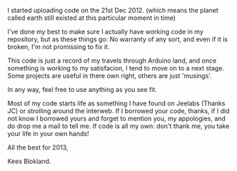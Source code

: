 I started uploading code on the 21st Dec 2012. (which means the planet called earth still existed at this particular moment in time)

I've done my best to make sure I actually have working code in my repository, but as these things go: No warranty of any sort, and even if it is broken, I'm not promissing to fix it. 

This code is just a record of my travels through Arduino land, and once something is working to my satisfacion, I tend to move on to a next stage. Some projects are useful in there own right, others are just 'musings'.

In any way, feel free to use anything as you see fit.

Most of my code starts life as something I have found on Jeelabs (Thanks JC) or strolling around the interweb.
If I borrowed your code, thanks, if I did not know I borrowed yours and forget to mention you, my appologies, and do drop me a mail to tell me. If code is all my own: don't thank me, you take your life in your own hands!

All the best for 2013,

Kees Blokland.
